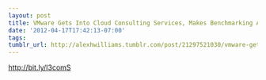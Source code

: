 ```yaml
---
layout: post
title: VMware Gets Into Cloud Consulting Services, Makes Benchmarking Acquisition
date: '2012-04-17T17:42:13-07:00'
tags: 
tumblr_url: http://alexhwilliams.tumblr.com/post/21297521030/vmware-gets-into-cloud-consulting-services-makes
---
```

<p><a href="http://bit.ly/I3comS">http://bit.ly/I3comS</a></p>

